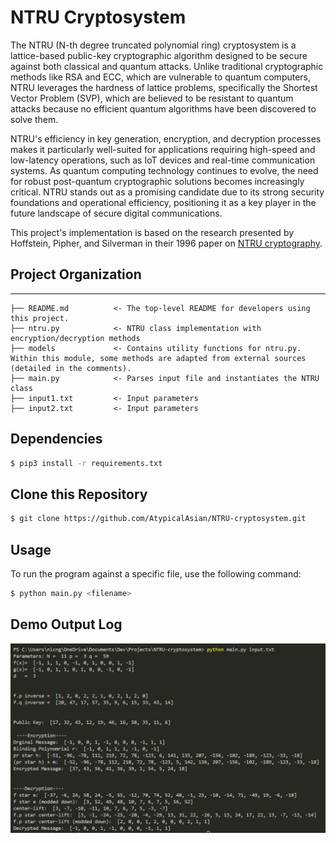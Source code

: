 # NTRU Cryptosystem

The NTRU (N-th degree truncated polynomial ring) cryptosystem is a lattice-based public-key cryptographic algorithm designed to be secure against both classical and quantum attacks.
Unlike traditional cryptographic methods like RSA and ECC, which are vulnerable to quantum computers, NTRU leverages the hardness of lattice problems, specifically the Shortest Vector Problem (SVP),
which are believed to be resistant to quantum attacks because no efficient quantum algorithms have been discovered to solve them.

NTRU's efficiency in key generation, encryption, and decryption processes makes it particularly well-suited for applications requiring high-speed and
low-latency operations, such as IoT devices and real-time communication systems. As quantum computing technology continues to evolve, the need for robust post-quantum cryptographic solutions becomes increasingly critical.
NTRU stands out as a promising candidate due to its strong security foundations and operational efficiency, positioning it as a key player in the future landscape of secure digital communications.

This project's implementation is based on the research presented by Hoffstein, Pipher, and Silverman in their 1996 paper on <a href = "https://www.ntru.org/f/hps98.pdf"> NTRU cryptography<a/>.

## Project Organization

---

    ├── README.md          <- The top-level README for developers using this project.
    ├── ntru.py            <- NTRU class implementation with encryption/decryption methods
    ├── models             <- Contains utility functions for ntru.py. Within this module, some methods are adapted from external sources (detailed in the comments).
    ├── main.py            <- Parses input file and instantiates the NTRU class
    ├── input1.txt         <- Input parameters
    ├── input2.txt         <- Input parameters

## Dependencies

```bash
$ pip3 install -r requirements.txt
```

## Clone this Repository

```bash
$ git clone https://github.com/AtypicalAsian/NTRU-cryptosystem.git
```

## Usage
To run the program against a specific file, use the following command:
```bash
$ python main.py <filename>
```

## Demo Output Log
![DEMO OUTPUT!](demo_output.png)
